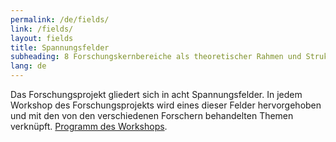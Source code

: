 ```yaml
---
permalink: /de/fields/
link: /fields/
layout: fields
title: Spannungsfelder
subheading: 8 Forschungskernbereiche als theoretischer Rahmen und Struktur des Projekts
lang: de
---
```


Das Forschungsprojekt gliedert sich in acht Spannungsfelder. In jedem Workshop des Forschungsprojekts wird eines dieser Felder hervorgehoben und mit den von den verschiedenen Forschern behandelten Themen verknüpft. [Programm des Workshops](../../../../assets/pdf/überblick.pdf).
<!-- more -->
